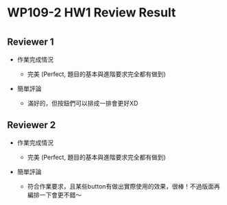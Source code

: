 
WP109-2 HW1 Review Result
=========================

# 

## Reviewer 1
- 作業完成情況
	- 完美 (Perfect, 題目的基本與進階要求完全都有做到)

- 簡單評論
	- 滿好的，但按鈕們可以排成一排會更好XD


## Reviewer 2
- 作業完成情況
	- 完美 (Perfect, 題目的基本與進階要求完全都有做到)

- 簡單評論
	- 符合作業要求，且某些button有做出實際使用的效果，很棒！不過版面再編排一下會更不錯～


